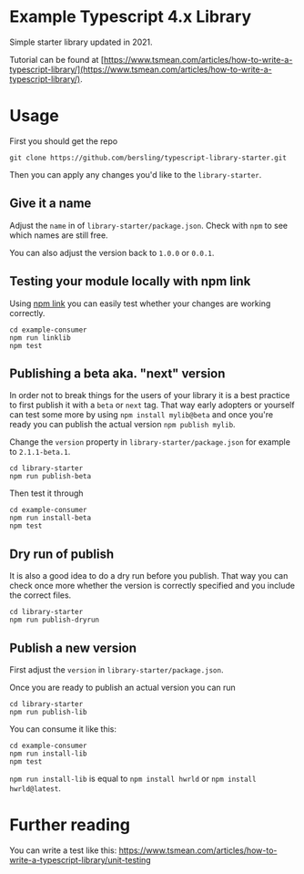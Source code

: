 # Example Typescript 4.x Library

Simple starter library updated in 2021.

Tutorial can be found at
[https://www.tsmean.com/articles/how-to-write-a-typescript-library/](https://www.tsmean.com/articles/how-to-write-a-typescript-library/).

# Usage

First you should get the repo
```
git clone https://github.com/bersling/typescript-library-starter.git
```

Then you can apply any changes you'd like to the `library-starter`.

## Give it a name

Adjust the `name` in of `library-starter/package.json`. Check with `npm` to see which names are still free.

You can also adjust the version back to `1.0.0` or `0.0.1`.

## Testing your module locally with npm link

Using [npm link](https://www.tsmean.com/articles/how-to-write-a-typescript-library/local-consumer) you can easily test whether your changes are working correctly.

```
cd example-consumer
npm run linklib
npm test
```

## Publishing a beta aka. "next" version

In order not to break things for the users of your library it is a best practice to first publish it with a `beta` or `next` tag. That way early adopters or yourself can test some more by using `npm install mylib@beta` and once you're ready you can publish the actual version `npm publish mylib`.

Change the `version` property in `library-starter/package.json` for example to `2.1.1-beta.1`.

```
cd library-starter
npm run publish-beta
```

Then test it through

```
cd example-consumer
npm run install-beta
npm test
```

## Dry run of publish

It is also a good idea to do a dry run before you publish. That way you can check once more whether the version is correctly specified and you include the correct files.

```
cd library-starter
npm run publish-dryrun
```

## Publish a new version

First adjust the `version` in `library-starter/package.json`.

Once you are ready to publish an actual version you can run

```
cd library-starter
npm run publish-lib
```

You can consume it like this:
```
cd example-consumer
npm run install-lib
npm test
```

`npm run install-lib` is equal to `npm install hwrld` or `npm install hwrld@latest`.

# Further reading

You can write a test like this:
https://www.tsmean.com/articles/how-to-write-a-typescript-library/unit-testing
